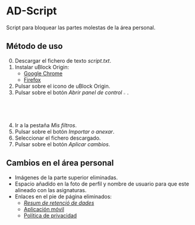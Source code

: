 # AD-Script
Script para bloquear las partes molestas de la área personal.

## Método de uso
0. Descargar el fichero de texto _script.txt_.
1. Instalar uBlock Origin:
    - [Google Chrome](https://chrome.google.com/webstore/detail/ublock-origin/cjpalhdlnbpafiamejdnhcphjbkeiagm?hl=es)
    - [Firefox](https://addons.mozilla.org/es/firefox/addon/ublock-origin/)
2. Pulsar sobre el icono de uBlock Origin.
3. Pulsar sobre el botón _Abrir panel de control_ <img src="https://github.com/mpolaczyk00/AD-Script/blob/master/path5112.png" width="2%">.
4. Ir a la pestaña _Mis filtros_.
5. Pulsar sobre el botón _Importar o anexar_.
6. Seleccionar el fichero descargado.
7. Pulsar sobre el botón _Aplicar cambios_.

## Cambios en el área personal
- Imágenes de la parte superior eliminadas.
- Espacio añadido en la foto de perfil y nombre de usuario para que este alineado con las asignaturas.
- Enlaces en el pie de página eliminados:
    - [_Resum de retenció de dades_](https://ad.uib.es/estudis1920/admin/tool/dataprivacy/summary.php)
    - [Aplicación móvil](https://download.moodle.org/mobile)
    - [Política de privacidad](https://ad.uib.es/estudis1920/admin/tool/policy/viewall.php)
